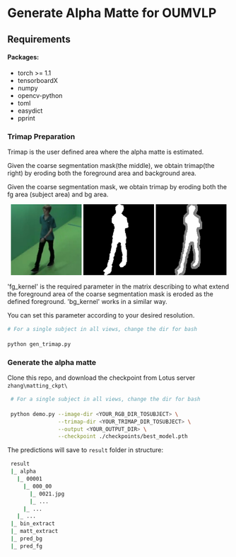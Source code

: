 # Generate Alpha Matte for OUMVLP

## Requirements
#### Packages:
- torch >= 1.1
- tensorboardX
- numpy
- opencv-python
- toml
- easydict
- pprint

### Trimap Preparation
Trimap is the user defined area where the alpha matte is estimated.

Given the coarse segmentation mask(the middle), we obtain trimap(the right) by eroding both the foreground area and background area.

Given the coarse segmentation mask, we obtain trimap by eroding both the fg area (subject area) and bg area.

<p align="center">
  <img src="examples/RGB/00005/030_00/0033.png" width="160" title="Original Image"/>
  <img src="examples/sil/00005/030_00/0033.png" width="160" title="segmentation Mask"/>
  <img src="examples/trimap/00005/030_00/0033.png" width="160" title="Trimap"/>
</p>

'fg_kernel' is the required parameter in the matrix describing to what extend the foreground area of the coarse segmentation mask is eroded as the defined foreground. 'bg_kernel' works in a similar way.

You can set this parameter according to your desired resolution.


```bash
# For a single subject in all views, change the dir for bash

python gen_trimap.py 
```
### Generate the alpha matte

Clone this repo, and download the checkpoint from Lotus server `zhang\matting_ckpt\`

```bash
 # For a single subject in all views, change the dir for bash

 python demo.py --image-dir <YOUR_RGB_DIR_TOSUBJECT> \
                --trimap-dir <YOUR_TRIMAP_DIR_TOSUBJECT> \
                --output <YOUR_OUTPUT_DIR> \
                --checkpoint ./checkpoints/best_model.pth 
```
The predictions will save to `result` folder in structure:
```bash
 result 
 |_ alpha
   |_ 00001
     |_ 000_00
       |_ 0021.jpg
       |_ ...
     |_ ...
   |_ ...  
 |_ bin_extract
 |_ matt_extract
 |_ pred_bg
 |_ pred_fg

```